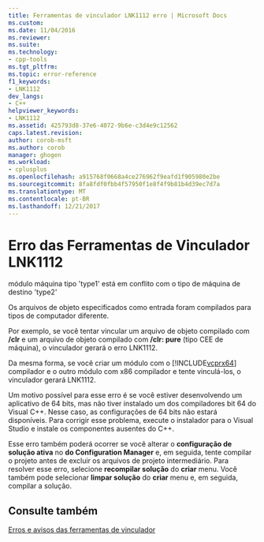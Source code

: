 ```yaml
---
title: Ferramentas de vinculador LNK1112 erro | Microsoft Docs
ms.custom: 
ms.date: 11/04/2016
ms.reviewer: 
ms.suite: 
ms.technology:
- cpp-tools
ms.tgt_pltfrm: 
ms.topic: error-reference
f1_keywords:
- LNK1112
dev_langs:
- C++
helpviewer_keywords:
- LNK1112
ms.assetid: 425793d8-37e6-4072-9b6e-c3d4e9c12562
caps.latest.revision: 
author: corob-msft
ms.author: corob
manager: ghogen
ms.workload:
- cplusplus
ms.openlocfilehash: a915768f0668a4ce276962f9eafd1f905980e2be
ms.sourcegitcommit: 8fa8fdf0fbb4f57950f1e8f4f9b81b4d39ec7d7a
ms.translationtype: MT
ms.contentlocale: pt-BR
ms.lasthandoff: 12/21/2017
---
```

# <a name="linker-tools-error-lnk1112"></a>Erro das Ferramentas de Vinculador LNK1112
módulo máquina tipo 'type1' está em conflito com o tipo de máquina de destino 'type2'  
  
 Os arquivos de objeto especificados como entrada foram compilados para tipos de computador diferente.  
  
 Por exemplo, se você tentar vincular um arquivo de objeto compilado com **/clr** e um arquivo de objeto compilado com **/clr: pure** (tipo CEE de máquina), o vinculador gerará o erro LNK1112.  
  
 Da mesma forma, se você criar um módulo com o [!INCLUDE[vcprx64](../../assembler/inline/includes/vcprx64_md.md)] compilador e o outro módulo com x86 compilador e tente vinculá-los, o vinculador gerará LNK1112.  
  
 Um motivo possível para esse erro é se você estiver desenvolvendo um aplicativo de 64 bits, mas não tiver instalado um dos compiladores bit 64 do Visual C++. Nesse caso, as configurações de 64 bits não estará disponíveis. Para corrigir esse problema, execute o instalador para o Visual Studio e instale os componentes ausentes do C++.  
  
 Esse erro também poderá ocorrer se você alterar o **configuração de solução ativa** no **do Configuration Manager** e, em seguida, tente compilar o projeto antes de excluir os arquivos de projeto intermediário. Para resolver esse erro, selecione **recompilar solução** do **criar** menu. Você também pode selecionar **limpar solução** do **criar** menu e, em seguida, compilar a solução.  
  
## <a name="see-also"></a>Consulte também  
 [Erros e avisos das ferramentas de vinculador](../../error-messages/tool-errors/linker-tools-errors-and-warnings.md)